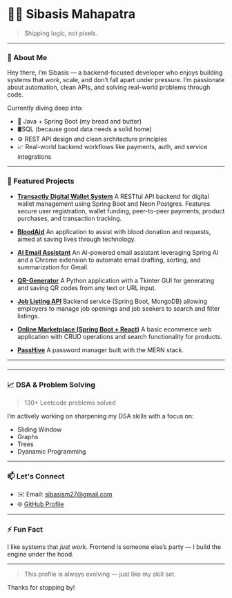 # 👨‍💻 Sibasis Mahapatra

> Shipping logic, not pixels.

---

### 🚀 About Me

Hey there, I’m Sibasis — a backend-focused developer who enjoys building systems that *work*, scale, and don’t fall apart under pressure. I’m passionate about automation, clean APIs, and solving real-world problems through code.

Currently diving deep into:

* 🧠 Java + Spring Boot (my bread and butter)
* 🛢️SQL (because good data needs a solid home)
* ⚙️ REST API design and clean architecture principles
* 📈 Real-world backend workflows like payments, auth, and service integrations

---


### 🌟 Featured Projects

* **[Transactly Digital Wallet System](https://github.com/sibasisMahapatra18/Transactly-DigitalWalletSystem)**
  A RESTful API backend for digital wallet management using Spring Boot and Neon Postgres. Features secure user registration, wallet funding, peer-to-peer payments, product purchases, and transaction tracking.

* **[BloodAid](https://github.com/sibasisMahapatra18/BloodAid)**
  An application to assist with blood donation and requests, aimed at saving lives through technology.

* **[AI Email Assistant](https://github.com/sibasisMahapatra18/AI_Email_Assistant)**
  An AI-powered email assistant leveraging Spring AI and a Chrome extension to automate email drafting, sorting, and summarization for Gmail.

* **[QR-Generator](https://github.com/sibasisMahapatra18/QR-Generator)**
  A Python application with a Tkinter GUI for generating and saving QR codes from any text or URL input.

* **[Job Listing API](https://github.com/sibasisMahapatra18/Job-Listing-API)**
  Backend service (Spring Boot, MongoDB) allowing employers to manage job openings and job seekers to search and filter listings.

* **[Online Marketplace (Spring Boot + React)](https://github.com/sibasisMahapatra18/OnlineMarketplace_SpringBoot-React)**
  A basic ecommerce web application with CRUD operations and search functionality for products.

* **[PassHive](https://github.com/sibasisMahapatra18/passHive)**
  A password manager built with the MERN stack.

---

###

---

### 📈 DSA & Problem Solving

> 130+ Leetcode problems solved

I’m actively working on sharpening my DSA skills with a focus on:

* Sliding Window
* Graphs
* Trees
* Dyanamic Programming

---

### 📫 Let's Connect

* ✉️ Email: [sibasism27@gmail.com](mailto:sibasism27@gmail.com)
* 🌐 [GitHub Profile](https://github.com/sibasisMahapatra18)

---

### ⚡ Fun Fact

I like systems that *just work*. Frontend is someone else’s party — I build the engine under the hood.

---

> This profile is always evolving — just like my skill set.

Thanks for stopping by!
